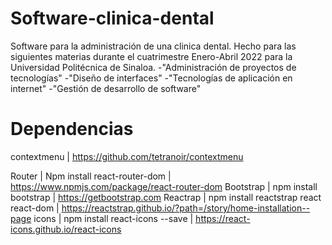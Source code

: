 # Software-clinica-dental
Software para la administración de una clinica dental. Hecho para las siguientes materias durante el cuatrimestre Enero-Abril 2022 para la Universidad Politécnica de Sinaloa.
  -"Administración de proyectos de tecnologías"
  -"Diseño de interfaces"
  -"Tecnologías de aplicación en internet"
  -"Gestión de desarrollo de software"

# Dependencias
contextmenu | https://github.com/tetranoir/contextmenu

Router | Npm install react-router-dom | https://www.npmjs.com/package/react-router-dom
Bootstrap | npm install bootstrap | https://getbootstrap.com
Reactrap | npm install reactstrap react react-dom | https://reactstrap.github.io/?path=/story/home-installation--page
icons | npm install react-icons --save | https://react-icons.github.io/react-icons

